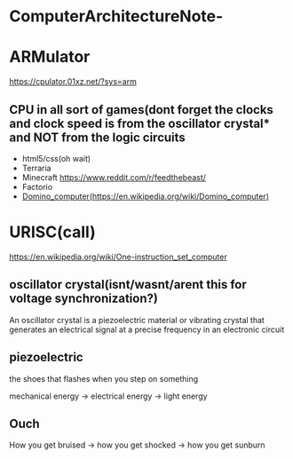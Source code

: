 # ComputerArchitectureNote-

# ARMulator

<https://cpulator.01xz.net/?sys=arm>

## CPU in all sort of games(dont forget the clocks and clock speed is from the oscillator crystal* and NOT from the logic circuits

- html5/css(oh wait)
- Terraria
- Minecraft <https://www.reddit.com/r/feedthebeast/>
- Factorio
- [Domino_computer(https://en.wikipedia.org/wiki/Domino_computer)](https://en.wikipedia.org/wiki/Domino_computer)

  
# URISC(call)
https://en.wikipedia.org/wiki/One-instruction_set_computer

## oscillator crystal(isnt/wasnt/arent this for voltage synchronization?)

An oscillator crystal is a piezoelectric material or vibrating crystal that generates an electrical signal at a precise frequency in an electronic circuit

## piezoelectric

the shoes that flashes when you step on something

mechanical energy -> electrical energy -> light energy

## Ouch

How you get bruised -> how you get shocked -> how you get sunburn 
